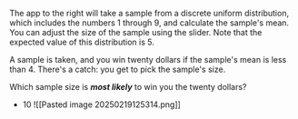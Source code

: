 The app to the right will take a sample from a discrete uniform distribution, which includes the numbers 1 through 9, and calculate the sample's mean. You can adjust the size of the sample using the slider. Note that the expected value of this distribution is 5.

A sample is taken, and you win twenty dollars if the sample's mean is less than 4. There's a catch: you get to pick the sample's size.

Which sample size is _**most likely**_ to win you the twenty dollars?
- 10
![[Pasted image 20250219125314.png]]
